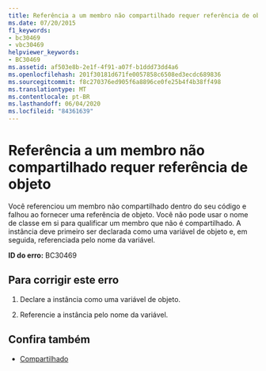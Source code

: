 ```yaml
---
title: Referência a um membro não compartilhado requer referência de objeto
ms.date: 07/20/2015
f1_keywords:
- bc30469
- vbc30469
helpviewer_keywords:
- BC30469
ms.assetid: af503e8b-2e1f-4f91-a07f-b1ddd73dd4a6
ms.openlocfilehash: 201f30181d671fe0057858c6508ed3ecdc689836
ms.sourcegitcommit: f8c270376ed905f6a8896ce0fe25b4f4b38ff498
ms.translationtype: MT
ms.contentlocale: pt-BR
ms.lasthandoff: 06/04/2020
ms.locfileid: "84361639"
---
```

# <a name="reference-to-a-non-shared-member-requires-an-object-reference"></a>Referência a um membro não compartilhado requer referência de objeto
Você referenciou um membro não compartilhado dentro do seu código e falhou ao fornecer uma referência de objeto. Você não pode usar o nome de classe em si para qualificar um membro que não é compartilhado. A instância deve primeiro ser declarada como uma variável de objeto e, em seguida, referenciada pelo nome da variável.  
  
 **ID do erro:** BC30469  
  
## <a name="to-correct-this-error"></a>Para corrigir este erro  
  
1. Declare a instância como uma variável de objeto.  
  
2. Referencie a instância pelo nome da variável.  
  
## <a name="see-also"></a>Confira também

- [Compartilhado](../language-reference/modifiers/shared.md)
